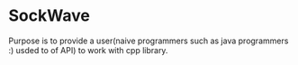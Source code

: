 # SockWave
Purpose is to provide a user(naive programmers such as java programmers :) usded to of API) to work with cpp library.
